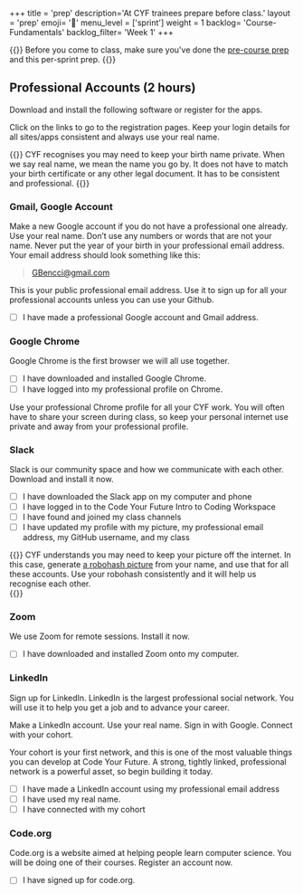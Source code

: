 +++
title = 'prep'
description='At CYF trainees prepare before class.'
layout = 'prep'
emoji= '📝'
menu_level = ['sprint']
weight = 1
backlog= 'Course-Fundamentals'
backlog_filter= 'Week 1'
+++

{{<note type="warning" title="Important">}}
Before you come to class, make sure you've done the [pre-course prep](../../../prep/) and this per-sprint prep.
{{</note>}}

## Professional Accounts (2 hours)

Download and install the following software or register for the apps.

Click on the links to go to the registration pages. Keep your login details for all sites/apps consistent and always use your real name.

{{<note type="info" title="Real Name" >}}
CYF recognises you may need to keep your birth name private. When we say real name, we mean the name you go by. It does not have to match your birth certificate or any other legal document. It has to be consistent and professional.
{{</note>}}

### Gmail, Google Account

Make a new Google account if you do not have a professional one already. Use your real name. Don’t use any numbers or words that are not your name. Never put the year of your birth in your professional email address. Your email address should look something like this:

> GBencci@gmail.com

This is your public professional email address. Use it to sign up for all your professional accounts unless you can use your Github.

- [ ] I have made a professional Google account and Gmail address.

### Google Chrome

Google Chrome is the first browser we will all use together.

- [ ] I have downloaded and installed Google Chrome.
- [ ] I have logged into my professional profile on Chrome.

Use your professional Chrome profile for all your CYF work. You will often have to share your screen during class, so keep your personal internet use private and away from your professional profile.

### Slack

Slack is our community space and how we communicate with each other. Download and install it now.

- [ ] I have downloaded the Slack app on my computer and phone
- [ ] I have logged in to the Code Your Future Intro to Coding Workspace
- [ ] I have found and joined my class channels
- [ ] I have updated my profile with my picture, my professional email address, my GitHub username, and my class

{{<note type="tip" title="Robohash" >}}
CYF understands you may need to keep your picture off the internet. In this case, generate [a robohash picture](https://robohash.org/) from your name, and use that for all these accounts. Use your robohash consistently and it will help us recognise each other.  
{{</note>}}

### Zoom

We use Zoom for remote sessions. Install it now.

- [ ] I have downloaded and installed Zoom onto my computer.

### LinkedIn

Sign up for LinkedIn. LinkedIn is the largest professional social network. You will use it to help you get a job and to advance your career.

Make a LinkedIn account. Use your real name. Sign in with Google. Connect with your cohort.

Your cohort is your first network, and this is one of the most valuable things you can develop at Code Your Future. A strong, tightly linked, professional network is a powerful asset, so begin building it today.

- [ ] I have made a LinkedIn account using my professional email address
- [ ] I have used my real name.
- [ ] I have connected with my cohort

### Code.org

Code.org is a website aimed at helping people learn computer science. You will be doing one of their courses. Register an account now.

- [ ] I have signed up for code.org.
